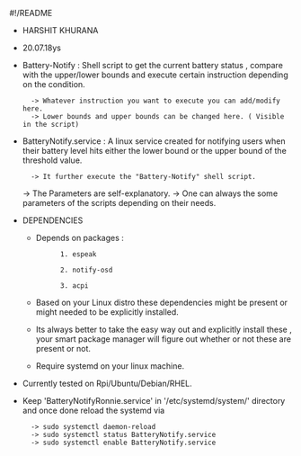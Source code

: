 
#!/README

* HARSHIT KHURANA
* 20.07.18ys


* Battery-Notify : Shell script to get the current battery status , compare with the upper/lower bounds and execute certain instruction depending on the condition.

		-> Whatever instruction you want to execute you can add/modify here.
		-> Lower bounds and upper bounds can be changed here. ( Visible in the script)

* BatteryNotify.service : A linux service created for notifying users when their battery level hits either the lower bound or the upper bound of the threshold value. 

		-> It further execute the "Battery-Notify" shell script.
	-> The Parameters are self-explanatory.
	-> One can always the some parameters of the scripts depending on their needs.
	

* DEPENDENCIES 
	
	* Depends on packages :

				1. espeak 

				2. notify-osd

				3. acpi

	* Based on your Linux distro these dependencies might be present or might needed to be explicitly installed.
	* Its always better to take the easy way out and explicitly install these , your smart package manager will figure out whether or not these are present or not.
	* Require systemd on your linux machine.

* Currently tested on Rpi/Ubuntu/Debian/RHEL.
* Keep 'BatteryNotifyRonnie.service' in '/etc/systemd/system/' directory and once done reload the systemd via
		
		-> sudo systemctl daemon-reload
		-> sudo systemctl status BatteryNotify.service 
		-> sudo systemctl enable BatteryNotify.service 
